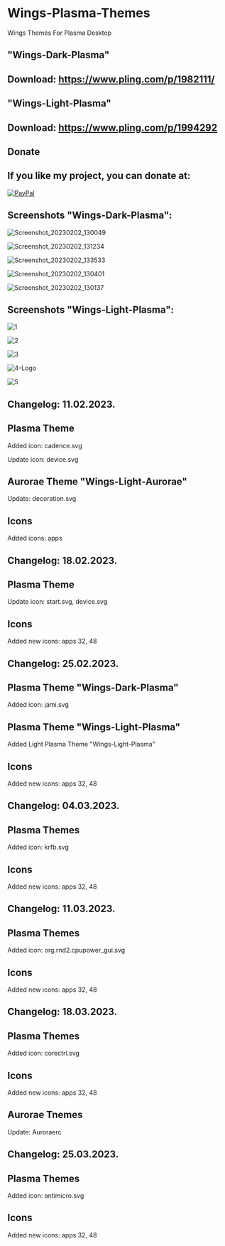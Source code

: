 # Wings-Plasma-Themes
Wings Themes For Plasma Desktop


"Wings-Dark-Plasma" 
------------------

Download: https://www.pling.com/p/1982111/
-------------------------------------------

"Wings-Light-Plasma" 
--------------------

Download: https://www.pling.com/p/1994292
------------------------------------------



<html>
  <head>
    <meta charset="utf-8" />
  </head>
  <body>
    <h2>Donate</h2>
    <h2>If you like my project, you can donate at:</h2>
    <a href="https://www.paypal.com/paypalme/VesnaLazic">
    <img src="PayPal.png" alt="PayPal" />
    </a>
  </body>
</html>



Screenshots "Wings-Dark-Plasma":
---------------------------------

![Screenshot_20230202_130049](https://user-images.githubusercontent.com/45247573/216758215-4054236a-ee46-49e2-99ac-70b71fdda94e.png)

![Screenshot_20230202_131234](https://user-images.githubusercontent.com/45247573/216758229-214502fb-dfc0-4c16-9fb8-f1b09174da52.png)

![Screenshot_20230202_133533](https://user-images.githubusercontent.com/45247573/216758241-7878416c-e6f4-46e3-8093-f03788ba555c.png)

![Screenshot_20230202_130401](https://user-images.githubusercontent.com/45247573/216758261-41f10ce7-ef40-4ab6-be6a-45f7e69a2544.png)

![Screenshot_20230202_130137](https://user-images.githubusercontent.com/45247573/216758268-bda8089d-5140-43f8-99ee-a8f65d2e9175.png)


Screenshots "Wings-Light-Plasma":
---------------------------------

![1](https://user-images.githubusercontent.com/45247573/221347389-12c3cdc7-e264-4dfe-88e1-5a08a89682bc.jpg)

![2](https://user-images.githubusercontent.com/45247573/221347399-a474f522-689f-4d2f-af5f-f5933bea6631.jpg)

![3](https://user-images.githubusercontent.com/45247573/221347423-6ce76d3b-fd55-4db3-b98b-c92bcff9db7c.png)

![4-Logo](https://user-images.githubusercontent.com/45247573/221347427-25d51de8-93f5-48ed-9034-d87ab44a01ed.png)

![5](https://user-images.githubusercontent.com/45247573/221347439-aba61063-0d12-44e2-bdaa-87899b78288c.png)


Changelog: 11.02.2023.
----------------------

Plasma Theme
------------

Added icon: cadence.svg

Update icon: device.svg

Aurorae Theme "Wings-Light-Aurorae"
----------------------------------

Update: decoration.svg

Icons
-----

Added icons: apps

Changelog: 18.02.2023.
----------------------

Plasma Theme
------------

Update icon: start.svg, device.svg

Icons
-----

Added new icons: apps 32, 48


Changelog: 25.02.2023.
----------------------

Plasma Theme "Wings-Dark-Plasma"
-------------------------------

Added icon: jami.svg

Plasma Theme "Wings-Light-Plasma"
--------------------------------

Added Light Plasma Theme "Wings-Light-Plasma"

Icons
-----

Added new icons: apps 32, 48

Changelog: 04.03.2023.
----------------------

Plasma Themes
-------------

Added icon: krfb.svg

Icons
-----

Added new icons: apps 32, 48

Changelog: 11.03.2023.
----------------------

Plasma Themes
-------------

Added icon: org.rnd2.cpupower_gui.svg

Icons
-----

Added new icons: apps 32, 48


Changelog: 18.03.2023.
----------------------

Plasma Themes
-------------

Added icon: corectrl.svg

Icons
-----

Added new icons: apps 32, 48

Aurorae Tnemes
--------------

Update: Auroraerc


Changelog: 25.03.2023.
----------------------

Plasma Themes
-------------

Added icon: antimicro.svg

Icons
-----

Added new icons: apps 32, 48


